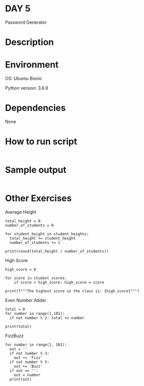 # DAY 5

Password Generator

# Description

# Environment
OS: Ubuntu Bionic

Python version: 3.6.9

# Dependencies

None

# How to run script
```
```

# Sample output
```
```

# Other Exercises

Average Height

```
total_height = 0
number_of_students = 0

for student_height in student_heights:
  total_height += student_height
  number_of_students += 1

print(round(total_height / number_of_students))
```

High Score

```
high_score = 0 

for score in student_scores:
    if score > high_score: high_score = score 

print(f"""The highest score in the class is: {high_score}""")
```

Even Number Adder

```
total = 0
for number in range(1,101):
  if not number % 2: total += number

print(total)
```

FizzBuzz

```
for number in range(1, 101):
  out = ''
  if not number % 3:
    out += 'Fizz'
  if not number % 5:
    out += 'Buzz'
  if out == '':
    out = number
  print(out)
```

